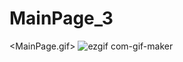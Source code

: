 # MainPage_3

<MainPage.gif>
![ezgif com-gif-maker](https://user-images.githubusercontent.com/64016453/126446487-78770c42-7724-454f-9346-f8ce8d49992b.gif)

